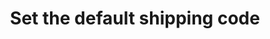 ---
title: "Set the default shipping code"
name: "sourcemeta_sageone"
key: "param_default_shipping_code"
description: "used when raising an order"
user_friendly_description: "You can set the default shipping code in Stock2Shop. When order sync, Stock2Shop will link to the shipping item in Sage Business Cloud Accounting."
default: "SHIP001"
values: []
tags: [sourcemeta,sageone,sage-business-cloud-accounting]
type: "meta"
process: "orders"
headless: true
---